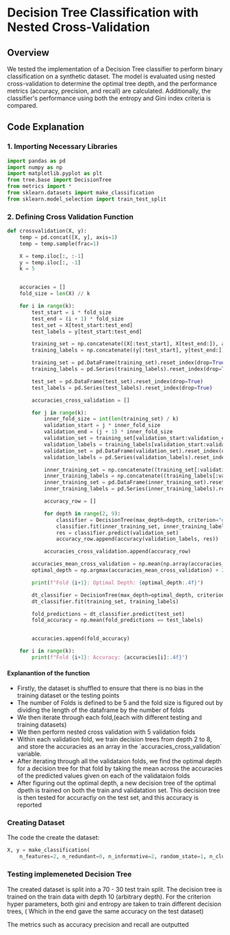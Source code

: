 # Decision Tree Classification with Nested Cross-Validation

## Overview

We tested the implementation of a Decision Tree classifier to perform binary classification on a synthetic dataset. The model is evaluated using nested cross-validation to determine the optimal tree depth, and the performance metrics (accuracy, precision, and recall) are calculated. Additionally, the classifier's performance using both the entropy and Gini index criteria is compared.

## Code Explanation

### 1. Importing Necessary Libraries

```python
import pandas as pd
import numpy as np
import matplotlib.pyplot as plt
from tree.base import DecisionTree
from metrics import *
from sklearn.datasets import make_classification
from sklearn.model_selection import train_test_split
```

### 2. Defining Cross Validation Function

```python
def crossvalidation(X, y):
    temp = pd.concat([X, y], axis=1)
    temp = temp.sample(frac=1)

    X = temp.iloc[:, :-1]
    y = temp.iloc[:, -1]
    k = 5


    accuracies = []
    fold_size = len(X) // k

    for i in range(k):
        test_start = i * fold_size
        test_end = (i + 1) * fold_size
        test_set = X[test_start:test_end]
        test_labels = y[test_start:test_end]

        training_set = np.concatenate((X[:test_start], X[test_end:]), axis=0)
        training_labels = np.concatenate((y[:test_start], y[test_end:]), axis=0)

        training_set = pd.DataFrame(training_set).reset_index(drop=True)
        training_labels = pd.Series(training_labels).reset_index(drop=True)

        test_set = pd.DataFrame(test_set).reset_index(drop=True)
        test_labels = pd.Series(test_labels).reset_index(drop=True)

        accuracies_cross_validation = []

        for j in range(k):
            inner_fold_size = int(len(training_set) / k)
            validation_start = j * inner_fold_size
            validation_end = (j + 1) * inner_fold_size
            validation_set = training_set[validation_start:validation_end]
            validation_labels = training_labels[validation_start:validation_end]
            validation_set = pd.DataFrame(validation_set).reset_index(drop=True)
            validation_labels = pd.Series(validation_labels).reset_index(drop=True)

            inner_training_set = np.concatenate((training_set[:validation_start], training_set[validation_end:]), axis=0)
            inner_training_labels = np.concatenate((training_labels[:validation_start], training_labels[validation_end:]), axis=0)
            inner_training_set = pd.DataFrame(inner_training_set).reset_index(drop=True)
            inner_training_labels = pd.Series(inner_training_labels).reset_index(drop=True)

            accuracy_row = []

            for depth in range(2, 9):
                classifier = DecisionTree(max_depth=depth, criterion="gini_index", Type="Classification", discrete_features=False)
                classifier.fit(inner_training_set, inner_training_labels)
                res = classifier.predict(validation_set)
                accuracy_row.append(accuracy(validation_labels, res))

            accuracies_cross_validation.append(accuracy_row)

        accuracies_mean_cross_validation = np.mean(np.array(accuracies_cross_validation), axis=0)
        optimal_depth = np.argmax(accuracies_mean_cross_validation) + 2

        print(f"Fold {i+1}: Optimal Depth: {optimal_depth:.4f}")

        dt_classifier = DecisionTree(max_depth=optimal_depth, criterion="gini_index", Type="Classification", discrete_features=False)
        dt_classifier.fit(training_set, training_labels)

        fold_predictions = dt_classifier.predict(test_set)
        fold_accuracy = np.mean(fold_predictions == test_labels)


        accuracies.append(fold_accuracy)

    for i in range(k):
        print(f"Fold {i+1}: Accuracy: {accuracies[i]:.4f}")
```

#### Explanantion of the function

<ul>
<li>Firstly, the dataset is shuffled to ensure that there is no bias in the training dataset or the testing points</li>

<li>The number of Folds is defined to be 5 and the fold size is figured out by dividing the length of the dataframe by the number of folds </li>

<li> We then iterate through each fold,(each with different testing and training datasets)</li>

<li>We then perform nested cross validation with 5 validation folds</li>

<li>Within each validation fold, we train decision trees from depth 2 to 8, and store the accuracies as an array in the `accuracies_cross_validation` variable.</li>

<li>After iterating through all the validataion folds, we find the optimal depth for a decision tree for that fold by taking the mean across the accuracies of the predicted values given on each of the validataion folds</li>

<li>After figuring out the optimal depth, a new decision tree of the optimal dpeth is trained on both the train and validatation set. This decision tree is then tested for accuract\y on the test set, and this accuracy is reported</li>
</ul>

### Creating Dataset

The code the create the dataset:

```python
X, y = make_classification(
    n_features=2, n_redundant=0, n_informative=2, random_state=1, n_clusters_per_class=2, class_sep=0.5)
```

### Testing implemeneted Decision Tree

The created dataset is split into a 70 - 30 test train split. The decision tree is trained on the train data with depth 10 (arbitrary depth). For the criterion hyper parameters, both gini and entropy are taken to train different decision trees, ( Which in the end gave the same accuracy on the test dataset)

The metrics such as accuracy precision and recall are outputted
